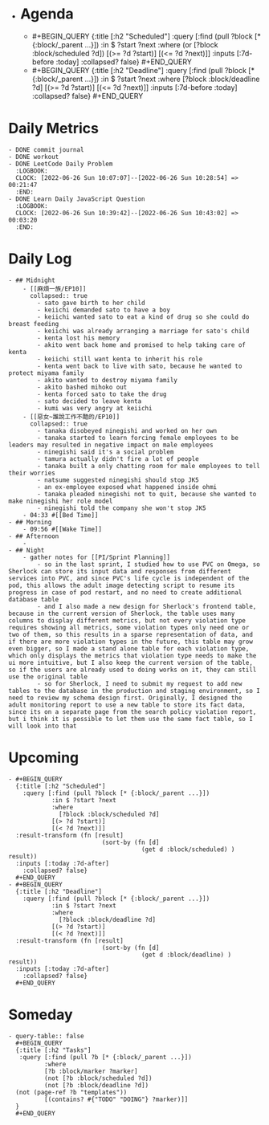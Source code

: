 - # Agenda
	- #+BEGIN_QUERY
	  {:title [:h2 "Scheduled"]
	    :query [:find (pull ?block [* {:block/_parent ...}])
	            :in $ ?start ?next
	            :where
	            (or
	              [?block :block/scheduled ?d])
	            [(>= ?d ?start)]
	            [(<= ?d ?next)]]
	  :inputs [:7d-before :today]
	    :collapsed? false}
	  #+END_QUERY
	- #+BEGIN_QUERY
	  {:title [:h2 "Deadline"]
	    :query [:find (pull ?block [* {:block/_parent ...}])
	            :in $ ?start ?next
	            :where
	              [?block :block/deadline ?d]
	            [(>= ?d ?start)]
	            [(<= ?d ?next)]]
	    :inputs [:7d-before :today]
	    :collapsed? false}
	  #+END_QUERY
# Daily Metrics
	- DONE commit journal
	- DONE workout
	- DONE LeetCode Daily Problem
	  :LOGBOOK:
	  CLOCK: [2022-06-26 Sun 10:07:07]--[2022-06-26 Sun 10:28:54] =>  00:21:47
	  :END:
	- DONE Learn Daily JavaScript Question
	  :LOGBOOK:
	  CLOCK: [2022-06-26 Sun 10:39:42]--[2022-06-26 Sun 10:43:02] =>  00:03:20
	  :END:
# Daily Log
	- ## Midnight
		- [[麻煩一族/EP10]]
		  collapsed:: true
			- sato gave birth to her child
			- keiichi demanded sato to have a boy
			- keiichi wanted sato to eat a kind of drug so she could do breast feeding
			- keiichi was already arranging a marriage for sato's child
			- kenta lost his memory
			- akito went back home and promised to help taking care of kenta
			- keiichi still want kenta to inherit his role
			- kenta went back to live with sato, because he wanted to protect miyama family
			- akito wanted to destroy miyama family
			- akito bashed mihoko out
			- kenta forced sato to take the drug
			- sato decided to leave kenta
			- kumi was very angry at keiichi
		- [[惡女~誰說工作不酷的/EP10]]
		  collapsed:: true
			- tanaka disobeyed ninegishi and worked on her own
			- tanaka started to learn forcing female employees to be leaders may resulted in negative impact on male employees
			- ninegishi said it's a social problem
			- tamura actually didn't fire a lot of people
			- tanaka built a only chatting room for male employees to tell their worries
			- natsume suggested ninegishi should stop JK5
			- an ex-employee exposed what happened inside ohmi
			- tanaka pleaded ninegishi not to quit, because she wanted to make ninegishi her role model
			- ninegishi told the company she won't stop JK5
		- 04:33 #[[Bed Time]]
	- ## Morning
		- 09:56 #[[Wake Time]]
	- ## Afternoon
		-
	- ## Night
		- gather notes for [[PI/Sprint Planning]]
			- so in the last sprint, I studied how to use PVC on Omega, so Sherlock can store its input data and responses from different services into PVC, and since PVC's life cycle is independent of the pod, this allows the adult image detecting script to resume its progress in case of pod restart, and no need to create additional database table
			- and I also made a new design for Sherlock's frontend table, because in the current version of Sherlock, the table uses many columns to display different metrics, but not every violation type requires showing all metrics, some violation types only need one or two of them, so this results in a sparse representation of data, and if there are more violation types in the future, this table may grow even bigger, so I made a stand alone table for each violation type, which only displays the metrics that violation type needs to make the ui more intuitive, but I also keep the current version of the table, so if the users are already used to doing works on it, they can still use the original table
			- so for Sherlock, I need to submit my request to add new tables to the database in the production and staging environment, so I need to review my schema design first. Originally, I designed the adult monitoring report to use a new table to store its fact data, since its on a separate page from the search policy violation report, but i think it is possible to let them use the same fact table, so I will look into that
# Upcoming
	- #+BEGIN_QUERY
	  {:title [:h2 "Scheduled"]
	    :query [:find (pull ?block [* {:block/_parent ...}])
	            :in $ ?start ?next
	            :where
	              [?block :block/scheduled ?d]
	            [(> ?d ?start)]
	            [(< ?d ?next)]]
	  :result-transform (fn [result]
	                          (sort-by (fn [d]
	                                     (get d :block/scheduled) ) result))    
	  :inputs [:today :7d-after]
	    :collapsed? false}
	  #+END_QUERY
	- #+BEGIN_QUERY
	  {:title [:h2 "Deadline"]
	    :query [:find (pull ?block [* {:block/_parent ...}])
	            :in $ ?start ?next
	            :where
	              [?block :block/deadline ?d]
	            [(> ?d ?start)]
	            [(< ?d ?next)]]
	  :result-transform (fn [result]
	                          (sort-by (fn [d]
	                                     (get d :block/deadline) ) result))    
	  :inputs [:today :7d-after]
	    :collapsed? false}
	  #+END_QUERY
# Someday
	- query-table:: false
	  #+BEGIN_QUERY
	  {:title [:h2 "Tasks"]
	   :query [:find (pull ?b [* {:block/_parent ...}])
	          :where
	          [?b :block/marker ?marker]
	          (not [?b :block/scheduled ?d])
	          (not [?b :block/deadline ?d])
	  (not (page-ref ?b "templates"))
	          [(contains? #{"TODO" "DOING"} ?marker)]]
	  }
	  #+END_QUERY